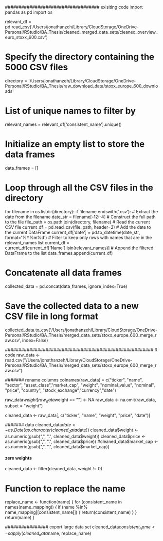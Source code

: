 
################################### exisiting code
import pandas as pd
import os

relevant_df = pd.read_csv('/Users/jonathanzeh/Library/CloudStorage/OneDrive-Personal/RStudio/BA_Thesis/cleaned_merged_data_sets/cleaned_overview_euro_stoxx_600.csv')

# Specify the directory containing the 5000 CSV files
directory = '/Users/jonathanzeh/Library/CloudStorage/OneDrive-Personal/RStudio/BA_Thesis/raw_download_data/stoxx_europe_600_downloads'

# List of unique names to filter by
relevant_names = relevant_df['consistent_name'].unique()

# Initialize an empty list to store the data frames
data_frames = []

# Loop through all the CSV files in the directory
for filename in os.listdir(directory):
    if filename.endswith('.csv'):
        # Extract the date from the filename
        date_str = filename[-12:-4]
        # Construct the full path to the file
        file_path = os.path.join(directory, filename)
        # Read the current CSV file
        current_df = pd.read_csv(file_path, header=2)
        # Add the date to the current DataFrame
        current_df['date'] = pd.to_datetime(date_str, format='%Y%m%d')
        # Filter to keep only rows with names that are in the relevant_names list
        current_df = current_df[current_df['Name'].isin(relevant_names)]
        # Append the filtered DataFrame to the list
        data_frames.append(current_df)

# Concatenate all data frames
collected_data = pd.concat(data_frames, ignore_index=True)

# Save the collected data to a new CSV file in long format
collected_data.to_csv('/Users/jonathanzeh/Library/CloudStorage/OneDrive-Personal/RStudio/BA_Thesis/merged_data_sets/stoxx_europe_600_merge_raw.csv', index=False)



####################################################### R code
raw_data <- read.csv("/Users/jonathanzeh/Library/CloudStorage/OneDrive-Personal/RStudio/BA_Thesis/merged_data_sets/stoxx_europe_600_merge_raw.csv")

####### rename columns
colnames(raw_data) = c("ticker", "name", "sector", "asset_class","market_cap", "weight", "nominal_value", "nominal", "price", "country", "stock_exchange","currency","date")

raw_data$weight[raw_data$weight == ""] <- NA
raw_data <- na.omit(raw_data, subset = "weight")

cleaned_data <- raw_data[, c("ticker", "name", "weight", "price", "date")]

####### data
cleaned_data$date <- as.Date(as.character(cleaned_data$date))
cleaned_data$weight <- as.numeric(gsub(",", ".", cleaned_data$weight))
cleaned_data$price <- as.numeric(gsub(",", ".", cleaned_data$price))
#cleaned_data$market_cap <- as.numeric(gsub(",", ".", cleaned_data$market_cap))

#### zero weights
cleaned_data <- filter(cleaned_data, weight != 0)

# Function to replace the name
replace_name <- function(name) {
  for (consistent_name in names(name_mapping)) {
    if (name %in% name_mapping[[consistent_name]]) {
      return(consistent_name)
    }
  }
  return(name)
}

################ export large data set
cleaned_data$consistent_name <- sapply(cleaned_data$name, replace_name)